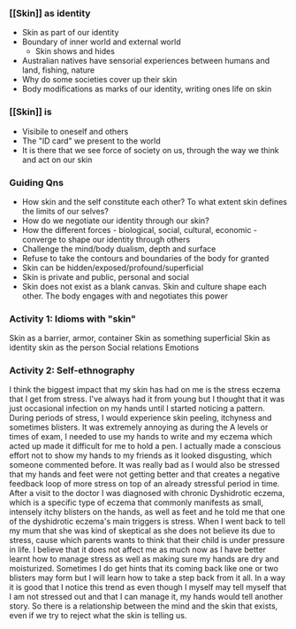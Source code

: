 ### [[Skin]] as identity
- Skin as part of our identity
- Boundary of inner world and external world
	- Skin shows and hides
- Australian natives have sensorial experiences between humans and land, fishing, nature
- Why do some societies cover up their skin
- Body modifications as marks of our identity, writing ones life on skin


### [[Skin]] is
- Visibile to oneself and others
- The "ID card" we present to the world
- It is there that we see force of society on us, through the way we think and act on our skin


### Guiding Qns
- How skin and the self constitute each other? To what extent skin defines the limits of our selves?
- How do we negotiate our identity through our skin?
- How the different forces - biological, social, cultural, economic - converge to shape our identity through others
- Challenge the mind/body dualism, depth and surface
- Refuse to take the contours and boundaries of the body for granted
- Skin can be hidden/exposed/profound/superficial
- Skin is private and public, personal and social
- Skin does not exist as a blank canvas. Skin and culture shape each other. The body engages with and negotiates this power


### Activity 1: Idioms with "skin"
Skin as a barrier, armor, container
Skin as something superficial
Skin as identity skin as the person
Social relations
Emotions


### Activity 2: Self-ethnography
I think the biggest impact that my skin has had on me is the stress eczema that I get from stress. I've always had it from young but I thought that it was just occasional infection on my hands until I started noticing a pattern. During periods of stress, I would experience skin peeling, itchyness and sometimes blisters. It was extremely annoying as during the A levels or times of exam, I needed to use my hands to write and my eczema which acted up made it difficult for me to hold a pen. I actually made a conscious effort not to show my hands to my friends as it looked disgusting, which someone commented before. It was really bad as I would also be stressed that my hands and feet were not getting better and that creates a negative feedback loop of more stress on top of an already stressful period in time. After a visit to the doctor I was diagnosed with chronic Dyshidrotic eczema, which is a specific type of eczema that commonly manifests as small, intensely itchy blisters on the hands, as well as feet and he told me that one of the dyshidrotic eczema's main triggers is stress. When I went back to tell my mum that she was kind of skeptical as she does not believe its due to stress, cause which parents wants to think that their child is under pressure in life. I believe that it does not affect me as much now as I have better learnt how to manage stress as well as making sure my hands are dry and moisturized. Sometimes I do get hints that its coming back like one or two blisters may form but I will learn how to take a step back from it all. In a way it is good that I notice this trend as even though I myself may tell myself that I am not stressed out and that I can manage it, my hands would tell another story. So there is a relationship between the mind and the skin that exists, even if we try to reject what the skin is telling us.
